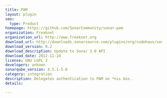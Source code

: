 ```yaml
---
title: PAM
layout: plugin
seo: 
  type: Product
homepage: https://github.com/SonarCommunity/sonar-pam
organization: Freaknet
organization_url: http://www.freaknet.org
download_url: http://downloads.sonarsource.com/plugins/org/codehaus/sonar-plugins/sonar-pam-plugin/0.2/sonar-pam-plugin-0.2.jar
download_version: 0.2
download_description: Update to Sonar 3.0 API
download_date: 2012-11-24
license: GNU LGPL 3
developers: unkown
sonarqube_version: 4.5.1-5.6
category: integration
description: Delegates authentication to PAM on *nix box.
details: 

---
```


